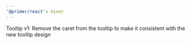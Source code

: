 ```yaml
---
'@primer/react': minor
---
```


Tooltip v1: Remove the caret from the tooltip to make it consistent with the new tooltip design
